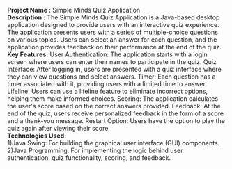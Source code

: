 **Project Name :** Simple Minds Quiz Application
<br>
**Description :**
The Simple Minds Quiz Application is a Java-based desktop application designed to provide users with an interactive quiz experience. <br>The application presents users with a series of multiple-choice questions on various topics. Users can select an answer for each question, and the application provides feedback on their performance at the end of the quiz.
<br>
**Key Features:**
User Authentication: The application starts with a login screen where users can enter their names to participate in the quiz.
Quiz Interface: After logging in, users are presented with a quiz interface where they can view questions and select answers.
Timer: Each question has a timer associated with it, providing users with a limited time to answer.
Lifeline: Users can use a lifeline feature to eliminate incorrect options, helping them make informed choices.
Scoring: The application calculates the user's score based on the correct answers provided.
Feedback: At the end of the quiz, users receive personalized feedback in the form of a score and a thank-you message.
Restart Option: Users have the option to play the quiz again after viewing their score.
<br>
**Technologies Used:**<br>
1)Java Swing: For building the graphical user interface (GUI) components.<br>
2)Java Programming: For implementing the logic behind user authentication, quiz functionality, scoring, and feedback.
